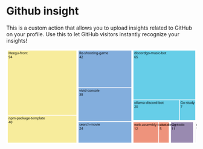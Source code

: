 # Github insight

This is a custom action that allows you to upload insights related to GitHub on your profile.
Use this to let GitHub visitors instantly recognize your insights!

![](./test/test.svg)